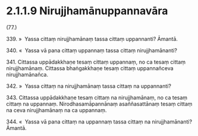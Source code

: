 # 2.1.1.9 Nirujjhamānuppannavāra

(77.)

339\. »  Yassa cittaṃ nirujjhamānaṃ tassa cittaṃ uppannanti? Āmantā.

340\. «  Yassa vā pana cittaṃ uppannaṃ tassa cittaṃ nirujjhamānanti?

341\. Cittassa uppādakkhaṇe tesaṃ cittaṃ uppannaṃ, no ca tesaṃ cittaṃ nirujjhamānaṃ. Cittassa bhaṅgakkhaṇe tesaṃ cittaṃ uppannañceva nirujjhamānañca.

342\. »  Yassa cittaṃ na nirujjhamānaṃ tassa cittaṃ na uppannanti?

343\. Cittassa uppādakkhaṇe tesaṃ cittaṃ na nirujjhamānaṃ, no ca tesaṃ cittaṃ na uppannaṃ. Nirodhasamāpannānaṃ asaññasattānaṃ tesaṃ cittaṃ na ceva nirujjhamānaṃ na ca uppannaṃ.

344\. «  Yassa vā pana cittaṃ na uppannaṃ tassa cittaṃ na nirujjhamānanti? Āmantā.
